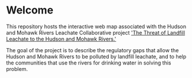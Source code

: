 # Welcome
This repository hosts the interactive web map associated with the Hudson and Mohawk Rivers Leachate Collaborative project ['The Threat of Landfill Leachate to the Hudson and Mohawk Rivers.'](https://www.leachateloophole.org)

The goal of the project is to describe the regulatory gaps that allow the Hudson and Mohawk Rivers to be polluted by landfill leachate, and to help the communities that use the rivers for drinking water in solving this problem.
